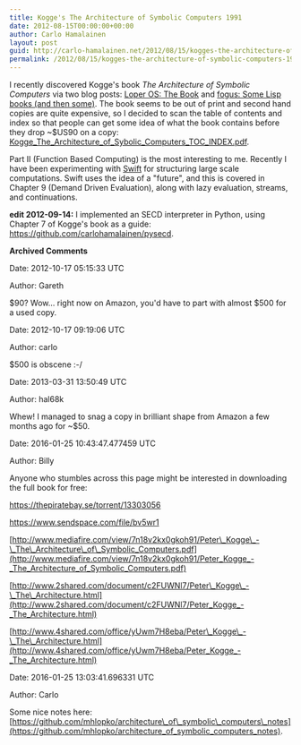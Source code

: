 ```yaml
---
title: Kogge's The Architecture of Symbolic Computers 1991
date: 2012-08-15T00:00:00+00:00
author: Carlo Hamalainen
layout: post
guid: http://carlo-hamalainen.net/2012/08/15/kogges-the-architecture-of-symbolic-computers-1991/
permalink: /2012/08/15/kogges-the-architecture-of-symbolic-computers-1991/
---
```

I recently discovered Kogge's book _The Architecture of Symbolic Computers_ via two blog posts: [Loper OS: The Book](http://www.loper-os.org/?p=13) and [fogus: Some Lisp books (and then some)](http://blog.fogus.me/2012/07/25/some-lisp-books-and-then-some/). The book seems to be out of print and second hand copies are quite expensive, so I decided to scan the table of contents and index so that people can get some idea of what the book contains before they drop ~$US90 on a copy: [Kogge\_The\_Architecture\_of\_Sybolic\_Computers\_TOC_INDEX.pdf](https://s3.amazonaws.com/carlo-hamalainen.net/oldblog/stuff/Kogge_The_Architecture_of_Symbolic_Computers_TOC_INDEX.pdf). 

Part II (Function Based Computing) is the most interesting to me. Recently I have been experimenting with [Swift](http://www.ci.uchicago.edu/swift/main/) for structuring large scale computations. Swift uses the idea of a "future", and this is covered in Chapter 9 (Demand Driven Evaluation), along with lazy evaluation, streams, and continuations. 

**edit 2012-09-14:** I implemented an SECD interpreter in Python, using Chapter 7 of Kogge's book as a guide: <https://github.com/carlohamalainen/pysecd>. 

**Archived Comments**

Date: 2012-10-17 05:15:33 UTC

Author: Gareth

$90? Wow... right now on Amazon, you'd have to part with almost $500 for a used copy.

Date: 2012-10-17 09:19:06 UTC

Author: carlo

$500 is obscene :-/

Date: 2013-03-31 13:50:49 UTC

Author: hal68k

Whew! I managed to snag a copy in brilliant shape from Amazon a few months ago for ~$50.

Date: 2016-01-25 10:43:47.477459 UTC

Author: Billy

Anyone who stumbles across this page might be interested in downloading the full book for free: 

<https://thepiratebay.se/torrent/13303056>

<https://www.sendspace.com/file/bv5wr1>

[http://www.mediafire.com/view/7n18v2kx0gkoh91/Peter\_Kogge\_-\_The\_Architecture\_of\_Symbolic_Computers.pdf](http://www.mediafire.com/view/7n18v2kx0gkoh91/Peter_Kogge_-_The_Architecture_of_Symbolic_Computers.pdf)

[http://www.2shared.com/document/c2FUWNl7/Peter\_Kogge\_-\_The\_Architecture.html](http://www.2shared.com/document/c2FUWNl7/Peter_Kogge_-_The_Architecture.html)

[http://www.4shared.com/office/yUwm7H8eba/Peter\_Kogge\_-\_The\_Architecture.html](http://www.4shared.com/office/yUwm7H8eba/Peter_Kogge_-_The_Architecture.html)

Date: 2016-01-25 13:03:41.696331 UTC

Author: Carlo

Some nice notes here: [https://github.com/mhlopko/architecture\_of\_symbolic\_computers\_notes](https://github.com/mhlopko/architecture_of_symbolic_computers_notes).
